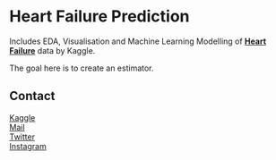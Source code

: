 # Heart Failure Prediction

Includes EDA, Visualisation and Machine Learning Modelling of **[Heart Failure](https://www.kaggle.com/datasets/fedesoriano/heart-failure-prediction)** data by Kaggle.

The goal here is to create an estimator.

## Contact

[Kaggle](https://www.kaggle.com/barankutluay) \
[Mail](mailto:barankutluay19@gmail.com) \
[Twitter](https://www.twitter.com/baronashorr) \
[Instagram](https://www.instagram.com/baran.kutluay)
